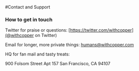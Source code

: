 #Contact and Support

### How to get in touch

Twitter for praise or questions:
[https://twitter.com/withcopper](@withcopper on Twitter)

Email for longer, more private things:
[humans@withcopper.com]()

HQ for fan mail and tasty treats:

900 Folsom Street
Apt 157
San Francisco, CA 94107
